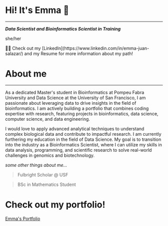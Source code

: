 <!--
**emmajslz/emmajslz** is a ✨ _special_ ✨ repository because its `README.md` (this file) appears on your GitHub profile.

Here are some ideas to get you started:

- 🔭 I’m currently working on ...
- 🌱 I’m currently learning ...
- 👯 I’m looking to collaborate on ...
- 🤔 I’m looking for help with ...
- 💬 Ask me about ...
- 📫 How to reach me: ...
- 😄 Pronouns: ...
- ⚡ Fun fact: ...
-->

# Hi! It's Emma 👋

---

***Data Scientist and Bioinformatics Scientist in Training***

she/her

<aside>
☝🏻 Check out my [LinkedIn](https://www.linkedin.com/in/emma-juan-salazar/) and my Resume for more information about my path!
</aside>

# About me

---

As a dedicated Master's student in Bioinformatics at Pompeu Fabra University and Data Science at the University of San Francisco, I am passionate about leveraging data to drive insights in the field of bioinformatics. I am actively building a portfolio that combines coding expertise with research, featuring projects in bioinformatics, data science, computer science, and data engineering.

I would love to apply advanced analytical techniques to understand complex biological data and contribute to impactful research. I am currently furthering my education in the field of Data Science. My goal is to transition into the industry as a Bioinformatics Scientist, where I can utilize my skills in data analysis, programming, and scientific research to solve real-world challenges in genomics and biotechnology.

*some other things about me…*

> Fulbright Scholar @ USF
> 

> BSc in Mathematics Student
> 

# Check out my portfolio!

[Emma's Portfolio](https://far-waterlily-a4e.notion.site/Emma-s-Portfolio-d942c63c103241c0bcb98ff3119d901c)

